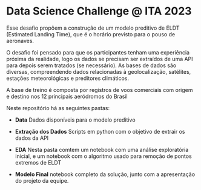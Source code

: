 # Data Science Challenge @ ITA 2023

Esse desafio propõem a construção de um modelo preditivo de ELDT (Estimated Landing Time), que é o horário previsto para o pouso de aeronaves.

O desafio foi pensado para que os participantes tenham uma experiência próxima da realidade, logo os dados se precisam ser extraídos de uma API para depois serem tratados (se necessário). As bases de dados são diversas, compreendendo dados relacionadas à geolocalização, satélites, estações meteorológicas e preditores climáticos.

A base de treino é composta por registros de voos comerciais com origem e destino nos 12 principais aeródromos do Brasil

Neste repositório há as seguintes pastas:

- **Data** Dados disponíveis para o modelo preditivo

- **Extração dos Dados** Scripts em python com o objetivo de extrair os dados da API

- **EDA** Nesta pasta comtem um notebook com uma análise exploratória inicial, e um notebook com o algoritmo usado para remoção de pontos extremos de ELDT

- **Modelo Final** notebook completo da solução, junto com a apresentação do projeto da equipe. 

